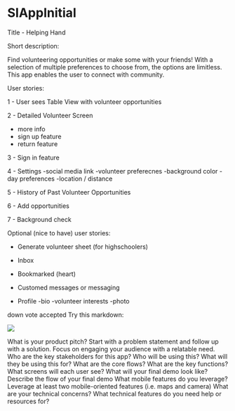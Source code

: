# SIAppInitial

Title - Helping Hand

Short description:

Find volunteering opportunities or make some with your friends! With a selection of multiple preferences to choose from, the options are limitless.
This app enables the user to connect with community.

User stories:

1 - User sees Table View with volunteer opportunities

2 - Detailed Volunteer Screen
  - more info
  - sign up feature
  - return feature
  
3 - Sign in feature

4 - Settings
    -social media link
    -volunteer preferecnes
    -background color
    -day preferences
    -location / distance
 
5 - History of Past Volunteer Opportunities

6 - Add opportunities

7 - Background check


Optional (nice to have) user stories: 

- Generate volunteer sheet (for highschoolers)

- Inbox

- Bookmarked (heart)

- Customed messages or messaging

- Profile
  -bio
  -volunteer interests
  -photo


down vote
accepted
Try this markdown:

<img src="https://i.imgur.com/gJliM3b.jpg" />

What is your product pitch?
Start with a problem statement and follow up with a solution.
Focus on engaging your audience with a relatable need.
Who are the key stakeholders for this app?
Who will be using this?
What will they be using this for?
What are the core flows?
What are the key functions?
What screens will each user see?
What will your final demo look like?
Describe the flow of your final demo
What mobile features do you leverage?
Leverage at least two mobile-oriented features (i.e. maps and camera)
What are your technical concerns?
What technical features do you need help or resources for?
